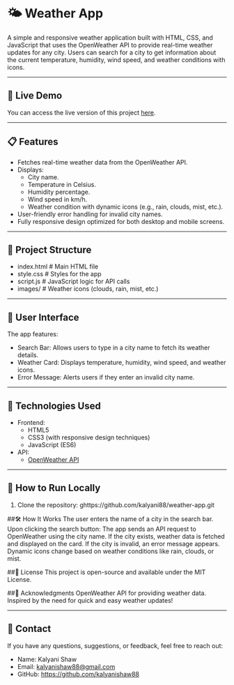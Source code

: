 # 🌤️ Weather App

A simple and responsive weather application built with HTML, CSS, and JavaScript that uses the OpenWeather API to provide real-time weather updates for any city. Users can search for a city to get information about the current temperature, humidity, wind speed, and weather conditions with icons.

---

## 🔗 Live Demo
You can access the live version of this project [here](https://resonant-fox-33bd33.netlify.app/).

---

## 📋 Features
- Fetches real-time weather data from the OpenWeather API.
- Displays:
  - City name.
  - Temperature in Celsius.
  - Humidity percentage.
  - Wind speed in km/h.
  - Weather condition with dynamic icons (e.g., rain, clouds, mist, etc.).
- User-friendly error handling for invalid city names.
- Fully responsive design optimized for both desktop and mobile screens.

---

## 📂 Project Structure
- index.html # Main HTML file
- style.css # Styles for the app
- script.js # JavaScript logic for API calls 
- images/ # Weather icons (clouds, rain, mist, etc.)


---

## 🎨 User Interface
The app features:
- Search Bar: Allows users to type in a city name to fetch its weather details.
- Weather Card: Displays temperature, humidity, wind speed, and weather icons.
- Error Message: Alerts users if they enter an invalid city name.

---

## 🔧 Technologies Used
- Frontend:
  - HTML5
  - CSS3 (with responsive design techniques)
  - JavaScript (ES6)
- API:
  - [OpenWeather API](https://openweathermap.org/)

---

## 🚀 How to Run Locally
1. Clone the repository:
   ghttps://github.com/kalyani88/weather-app.git

##🛠️ How It Works
The user enters the name of a city in the search bar.
Upon clicking the search button:
The app sends an API request to OpenWeather using the city name.
If the city exists, weather data is fetched and displayed on the card.
If the city is invalid, an error message appears.
Dynamic icons change based on weather conditions like rain, clouds, or mist.

##📜 License
This project is open-source and available under the MIT License.

##🤝 Acknowledgments
OpenWeather API for providing weather data.
Inspired by the need for quick and easy weather updates!

---

## 📧 Contact

If you have any questions, suggestions, or feedback, feel free to reach out:

- Name: Kalyani Shaw
- Email: kalyanishaw88@gmail.com
- GitHub: https://github.com/kalyanishaw88

